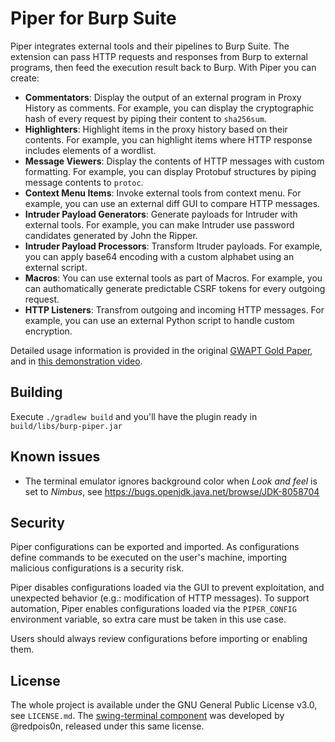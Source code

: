 Piper for Burp Suite
====================

Piper integrates external tools and their pipelines to Burp Suite. The 
extension can pass HTTP requests and responses from Burp to external programs, 
then feed the execution result back to Burp. With Piper you can create:

* **Commentators**: Display the output of an external program in Proxy History 
as comments. For example, you can display the cryptographic hash of every 
request by piping their content to `sha256sum`.
* **Highlighters**: Highlight items in the proxy history based on their 
contents. For example, you can highlight items where HTTP response includes 
elements of a wordlist. 
* **Message Viewers**: Display the contents of HTTP messages with custom 
formatting. For example, you can display Protobuf structures by piping message 
contents to `protoc`.
* **Context Menu Items**: Invoke external tools from context menu. For example, 
you can use an external diff GUI to compare HTTP messages. 
* **Intruder Payload Generators**: Generate payloads for Intruder with external 
tools. For example, you can make Intruder use password candidates generated by 
John the Ripper.
* **Intruder Payload Processors**: Transform Itruder payloads. For example, you 
can apply base64 encoding with a custom alphabet using an external script. 
* **Macros**: You can use external tools as part of Macros. For example, you 
can authomatically generate predictable CSRF tokens for every outgoing request.
* **HTTP Listeners**: Transfrom outgoing and incoming HTTP messages. For 
example, you can use an external Python script to handle custom encryption.

Detailed usage information is provided in the original [GWAPT Gold 
Paper](https://www.sans.org/white-papers/39440/), and in [this demonstration 
video](https://vimeo.com/401007109).

Building
--------

Execute `./gradlew build` and you'll have the plugin ready in
`build/libs/burp-piper.jar`

Known issues
------------

 - The terminal emulator ignores background color when _Look and feel_ is set
   to _Nimbus_, see https://bugs.openjdk.java.net/browse/JDK-8058704

Security
--------

Piper configurations can be exported and imported. As configurations define 
commands to be executed on the user's machine, importing malicious 
configurations is a security risk. 

Piper disables configurations loaded via the GUI to prevent exploitation, and 
unexpected behavior (e.g.: modification of HTTP messages). To support 
automation, Piper enables configurations loaded via the `PIPER_CONFIG` 
environment variable, so extra care must be taken in this use case. 

Users should always review configurations before importing or enabling them. 

License
-------

The whole project is available under the GNU General Public License v3.0,
see `LICENSE.md`. The [swing-terminal component][1] was developed by
@redpois0n, released under this same license.

[1]: https://github.com/redpois0n/swing-terminal
